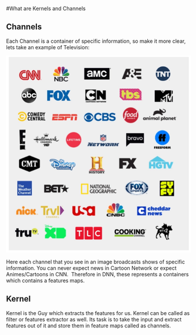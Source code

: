 #What are Kernels and Channels

## Channels

Each Channel is a container of specific information, so make it more clear, lets take an example of Television:

![Television Channels](Assets/TV_Channels_list.png)

Here each channel that you see in an image broadcasts shows of specific information. You can never expect news in Cartoon Network or expect Animes/Cartoons in CNN. 
Therefore in DNN, these represents a containers which contains a features maps. 

## Kernel

Kernel is the Guy which extracts the features for us. Kernel can be called as filter or features extractor as well. Its task is to take the input and extract features out of it and store them in feature maps called as channels.